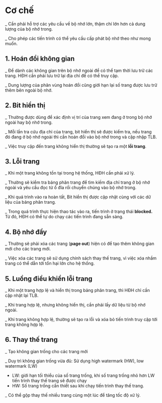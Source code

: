 # Cơ chế

\_ Cần phải hỗ trợ các yêu cầu về bộ nhớ lớn, thậm chí lớn hơn cả dung lượng của bộ nhớ trong.

\_ Cho phép các tiến trình có thể yêu cầu cấp phát bộ nhớ theo như mong muốn.

## 1. Hoán đổi không gian

\_ Để dành các không gian trên bộ nhớ ngoài để có thể tạm thời lưu trữ các trang. HĐH cần phải lưu trữ lại địa chỉ để có thể truy cập.

\_ Dung lượng của phân vùng hoán đổi cũng giới hạn lại số trang được lưu trữ thêm bên ngoài bộ nhớ.

## 2. Bit hiển thị

\_ Thường được dùng để xác định vị trí của trang xem đang ở trong bộ nhớ ngoài hay bộ nhớ trong.

\_ Mỗi lần tra cứu địa chỉ của trang, bit hiển thị sẽ được kiểm tra, nếu trang đó đang ở bộ nhớ ngoài thì cần hoán đổi vào bộ nhớ trong và cập nhập TLB.

\_ Việc truy cập đến trang không hiển thị thường sẽ tạo ra một **lỗi trang**.

## 3. Lỗi trang

\_ Khi một trang không tồn tại trong hệ thống, HĐH cần phải xử lý.

\_ Thường sẽ kiểm tra bảng phân trang để tìm kiếm địa chỉ trang ở bộ nhớ ngoài và yêu cầu đọc từ ổ đĩa rồi chuyển chúng vào bộ nhớ trong.

\_ Khi quá trình vào ra hoàn tất, Bit hiển thị được cập nhật cùng với các dữ liệu của bảng phân trang.

\_ Trong quá trình thực hiện thao tác vào ra, tiến trình ở trạng thái **blocked.** Từ đó, HĐH có thể tự do chạy các tiến trình đang sẵn sàng.

## 4. Bộ nhớ đầy

\_ Thường sẽ phải xóa các trang \(**page out**\) hiện có để tạo thêm không gian mới cho các trang mới.

\_ Việc xóa các trang sẽ sử dụng chính sách thay thế trang, vì việc xóa nhầm trang có thể dẫn tới tổn hại lớn cho hệ thống.

## 5. Luồng điều khiển lỗi trang

\_ Khi một trang hợp lệ và hiển thị trong bảng phân trang, thì HĐH chỉ cần cập nhật lại TLB.

\_ Khi trang hợp lệ, nhưng không hiển thị, cần phải lấy dữ liệu từ bộ nhớ ngoài.

\_ Khi trang không hợp lệ, thường sẽ tạo ra lỗi và xóa bỏ tiến trình truy cập tới trang không hợp lệ.

## 6. Thay thế trang

\_ Tạo không gian trống cho các trang mới

\_ Duy trì không gian trống vừa đủ: Sử dụng high watermark \(HW\), low watermark \(LW\)

* LW: giới hạn tối thiểu của số trang trống, khi số trang trống nhỏ hơn LW tiến trình thay thế trang sẽ được chạy
* HW: Số trang trống cần thiết sau khi chạy tiến trình thay thế trang. 

\_ Có thể gộp thay thế nhiều trang cùng một lúc để tăng tốc độ xử lý.

